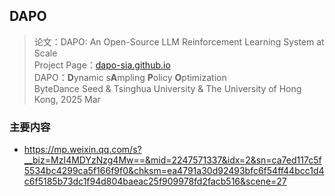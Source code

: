 ## DAPO

> 论文：DAPO: An Open-Source LLM Reinforcement Learning System at Scale  
> Project Page：[dapo-sia.github.io](https://dapo-sia.github.io/)  
> DAPO：**D**ynamic s**A**mpling **P**olicy **O**ptimization  
> ByteDance Seed & Tsinghua University & The University of Hong Kong, 2025 Mar

### 主要内容
- https://mp.weixin.qq.com/s?__biz=MzI4MDYzNzg4Mw==&mid=2247571337&idx=2&sn=ca7ed117c5f5534bc4299ca5f166f9f0&chksm=ea4791a30d92493bfc6f54ff44bcc1d4c6f5185b73dc1f94d804baeac25f909978fd2facb516&scene=27